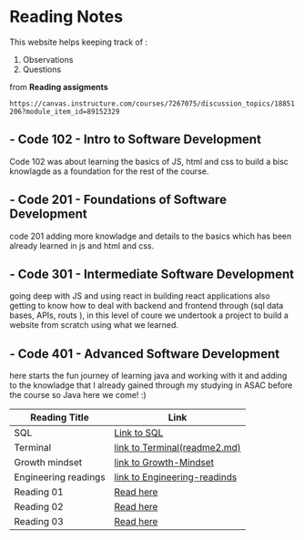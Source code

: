 # **Reading Notes**


This website helps keeping track of : 

1. Observations 
2. Questions 
 
 from **Reading assigments** 
 
 `https://canvas.instructure.com/courses/7267075/discussion_topics/18851206?module_item_id=89152329`

## - Code 102 - Intro to Software Development
Code 102 was about learning the basics of JS, html and css to build a bisc knowlagde as a foundation for the rest of the course.

## - Code 201 - Foundations of Software Development
code 201 adding more knowladge and details to the basics which has been already learned in js and html and css.

## - Code 301 - Intermediate Software Development
going deep with JS and using react in building react applications also getting to know how to deal with backend and frontend through (sql data bases, APIs, routs ), in this level of coure we undertook a project to build a website from scratch using what we learned.

## - Code 401 - Advanced Software Development 
here starts the fun journey of learning java and working with it and adding to the knowladge that I already gained through my studying in ASAC before the course so Java here we come! :) 



| Reading Title                    | Link                                   |
|----------------------------------|----------------------------------------|
| SQL                              | [Link to  SQL](readme1.md)                        |
| Terminal                         | [link to Terminal(readme2.md)](#)                         |
| Growth mindset                   | [link to  Growth-Mindset](readme3.md)                        |
| Engineering readings             | [link to Engineering-readinds](readme4.md)                         |
| Reading 01                       | [Read here](#)                         |
|Reading 02                        | [Read here](#)                         |
|Reading 03                        | [Read here](#)                         |
